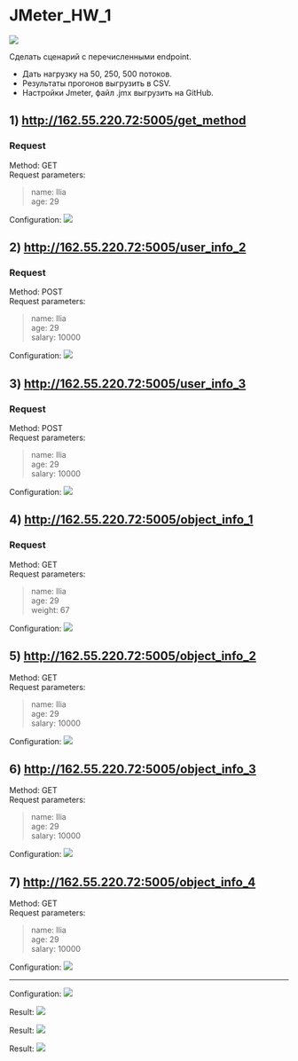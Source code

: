 # JMeter_HW_1

![](https://github.com/Ilya-Tsatsuro/JMeter_HW_1/blob/main/images/Apache%20JMeter.png?raw=true)

Сделать сценарий с перечисленными endpoint.

- Дать нагрузку на 50, 250, 500 потоков.
- Результаты прогонов выгрузить в CSV.
- Настройки Jmeter, файл .jmx выгрузить на GitHub.


## 1) http://162.55.220.72:5005/get_method  

### Request  
Method: GET  
Request parameters:
>name: Ilia  
>age: 29  

Configuration:
![](https://github.com/Ilya-Tsatsuro/JMeter_HW_1/blob/main/images/get_method.png?raw=true)

## 2) http://162.55.220.72:5005/user_info_2

### Request  
Method: POST  
Request parameters:
>name: Ilia  
>age: 29  
>salary: 10000

Configuration:
![](https://github.com/Ilya-Tsatsuro/JMeter_HW_1/blob/main/images/user_info_2.png?raw=true)

## 3) http://162.55.220.72:5005/user_info_3

### Request  
Method: POST  
Request parameters:
>name: Ilia  
>age: 29  
>salary: 10000

Configuration:
![](https://github.com/Ilya-Tsatsuro/JMeter_HW_1/blob/main/images/user_info_3.png?raw=true)


## 4) http://162.55.220.72:5005/object_info_1

### Request  
Method: GET  
Request parameters:
>name: Ilia  
>age: 29  
>weight: 67

Configuration:
![](https://github.com/Ilya-Tsatsuro/JMeter_HW_1/blob/main/images/object_info_1.png?raw=true)


## 5) http://162.55.220.72:5005/object_info_2

Method: GET  
Request parameters:
>name: Ilia  
>age: 29  
>salary: 10000

Configuration:
![](https://github.com/Ilya-Tsatsuro/JMeter_HW_1/blob/main/images/object_info_2.png?raw=true)


## 6) http://162.55.220.72:5005/object_info_3

Method: GET  
Request parameters:
>name: Ilia  
>age: 29  
>salary: 10000

Configuration:
![](https://github.com/Ilya-Tsatsuro/JMeter_HW_1/blob/main/images/object_info_3.png?raw=true)


## 7) http://162.55.220.72:5005/object_info_4

Method: GET  
Request parameters:
>name: Ilia  
>age: 29  
>salary: 10000

Configuration:
![](https://github.com/Ilya-Tsatsuro/JMeter_HW_1/blob/main/images/object_info_4.png?raw=true)


------

Configuration:
![](https://github.com/Ilya-Tsatsuro/JMeter_HW_1/blob/main/images/JMeter_500_users.png?raw=true)

Result:
![](https://github.com/Ilya-Tsatsuro/JMeter_HW_1/blob/main/images/View%20results%20tree%20500%20users.png?raw=true)

Result:
![](https://github.com/Ilya-Tsatsuro/JMeter_HW_1/blob/main/images/Summary%20report%20500%20users.png?raw=true)

Result:
![](https://github.com/Ilya-Tsatsuro/JMeter_HW_1/blob/main/images/View%20results%20in%20Table%20500%20users.png?raw=true)